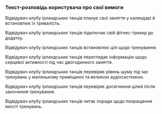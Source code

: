 ### Текст-розповідь користувача про свої вимоги

Відвідувач клубу ірландських танців планує свої заняття у календарі й встановлює їх тривалість.

Відвідувач клубу ірландських танців підключає свій фітнес-трекер до додатку.

Відвідувач клубу ірландських танців встановлює цілі щодо тренування.

Відвідувач клубу ірландських танців переглядає інформацію щодо серцевої активності під час двогодинного заняття.

Відвідувач клубу ірландських танців перевіряє рівень шуму під час тренувань у маленькому приміщенні та великою аудіосистемою.

Відвідувач клубу ірландських танців перевіряє досягнення цілей після закінчення тренування.

Відвідувач клубу ірландських танців читає поради щодо покращення якості тренувань.
